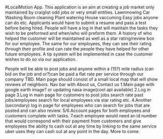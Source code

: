 #LocalMotion App.
This application is an aim at creating a job market only maintained by craiglist odd jobs or very small entities.
Lawnmowing
Car Washing
Room cleaning
Plant watering
House vaccuming
Easy jobs anyone can do
etc.
Applicants would have to submit a resume and pass a test before being hired.
People will have a log in that will maintain the tasks they wish to be preformed and when/who will preform them.
A history of who helped the customer will be maintained as well as a star rating/review box for our employee.
The same for our employees, they can see their rating through their profile and can rate the people they have helped for other future employees.
A tip system will be implemented in case the customer wishes to do so via our application.

People will be able to post jobs and anyone within a (15?) mile radius (can bid on the job and or?)can be paid a flat rate per service through our company TBD.
Main page should consist of a small local map that will show reviews of neighbors.
Nav bar with  About us, Contact us
1.Main page with google earth image? or updating nasa image(cool api available) 
2.Log in page
3.Log in main page for customers to post jobs search rate past jobs/employees search for local employees via star rating etc.
4.Another (secondary) log in page for employees who can search for jobs that are posted and can also review.
5/6.Account pages for both employees and customers complete with tasks.
7.each employee would need an id number that would correspond with their payment from customers and give employees the ability to cash out at any time by linking to the same service uber uses they can cash out at any point in the day.
More to come.

